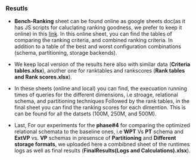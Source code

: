 ### Resutls

- **Bench-Ranking** sheet can be found online as google sheets doc(as it has JS scripts for caluclating ranking goodness, we prefer to keep it online) in this [link](https://docs.google.com/spreadsheets/d/1cff9-IVtg4d113TSkdGOBVCmOt6NCOdrorqFhK04g5E/edit?usp=sharing). In this online sheet, you can find the tables of comparing the ranking criteria, and combined ranking criteria. In addition to a table of the best and worst configuration combinations (schema, partitioning, storage backends).

- We keep local version of the results here also with similar data (**Criteria tables.xlsx**), another one for ranktables and rankscores (**Rank tables and Rank scores.xlsx**).

- In these sheets (online and local) you can find, the execuation running times of queries for the different dimensions, i.e stroage, relational schema, and partitioning techniques Followed by the rank tables, in the final sheet you can find the ranking scores for each dimention. This is can be found for all the datsets (100M, 250M, and 500M).

- Last, For our experiments for the **phase#4** for comparing the optimized relational schemata to the baseline ones, i.e **WPT** Vs **PT** schema and **ExtVP** vs. **VP** schemas  in presensce of **Partitioning** and **Different storage formats**, we uploaded here a combibned sheet of the runtimes logs as well as final results (**FinalResults(Logs and Calculations).xlsx**).

